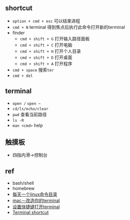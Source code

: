 ## shortcut

+ `option + cmd + esc` 可以结束进程
+ `cmd + N` terminal 得到焦点后执行此命令打开新的terminal
+ finder
    - `cmd + shift + G` 打开输入路径面板
    - `cmd + shift + C` 打开电脑
    - `cmd + shift + H` 打开个人目录
    - `cmd + shift + D` 打开桌面
    - `cmd + shift + A` 打开程序
+ `cmd + space` 搜索`ter`
+ `cmd + del`

## terminal

+ `open /`  `open ~`
+ `cd/ls/echo/clear`
+ `pwd` 查看当前路径
+ `ls -R`
+ `man <cmd>` help

## 触摸板

+ 四指内滑->控制台

## ref
+ bash/shell
+ homebrew
+ [每天一个linux命令目录](https://www.cnblogs.com/peida/archive/2012/12/05/2803591.html)
+ [mac－改造你的terminal](https://www.jianshu.com/p/bb1c97269b11)
+ [设置快捷键打开terminal](https://jingyan.baidu.com/article/20b68a88832140796cec623d.html)
+ [Terminal shortcut](https://support.apple.com/zh-cn/guide/terminal/trmlshtcts/mac)